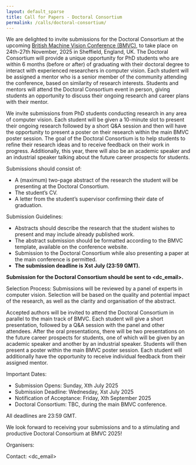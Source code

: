 ```yaml
---
layout: default_sparse
title: Call for Papers - Doctoral Consortium
permalink: /calls/doctoral-consortium/
---
```


We are delighted to invite submissions for the Doctoral Consortium at the upcoming <a href="https://bmvc2025.bmva.org">British Machine Vision Conference (BMVC)</a>, to take place on 24th-27th November, 2025 in Sheffield, England, UK. The Doctoral Consortium will provide a unique opportunity for PhD students who are within 6 months (before or after) of graduating with their doctoral degree to interact with experienced researchers in computer vision. Each student will be assigned a mentor who is a senior member of the community attending the conference, based on similarity of research interests. Students and mentors will attend the Doctoral Consortium event in person, giving students an opportunity to discuss their ongoing research and career plans with their mentor.

We invite submissions from PhD students conducting research in any area of computer vision. Each student will be given a 10-minute slot to present their ongoing research followed by a short Q&A session and then will have the opportunity to present a poster on their research within the main BMVC poster session. The goal of the Doctoral Consortium is to help students to refine their research ideas and to receive feedback on their work in progress. Additionally, this year, there will also be an academic speaker and an industrial speaker talking about the future career prospects for students.

Submissions should consist of:

- A (maximum) two-page abstract of the research the student will be presenting at the Doctoral Consortium.
- The student’s CV.
- A letter from the student’s supervisor confirming their date of graduation.

Submission Guidelines:

- Abstracts should describe the research that the student wishes to present and may include already published work.
- The abstract submission should be formatted according to the BMVC template, available on the conference website.
- Submission to the Doctoral Consortium while also presenting a paper at the main conference is permitted.
- **The submission deadline is Xst July (23:59 GMT).**

<!-- TODO: EMAIL ADDRESS -->
**Submission for the Doctoral Consortium should be sent to <dc_email>.**

Selection Process: Submissions will be reviewed by a panel of experts in computer vision. Selection will be based on the quality and potential impact of the research, as well as the clarity and organisation of the abstract.

Accepted authors will be invited to attend the Doctoral Consortium in parallel to the main track of BMVC. Each student will give a short presentation, followed by a Q&A session with the panel and other attendees. After the oral presentations, there will be two presentations on the future career prospects for students, one of which will be given by an academic speaker and another by an industrial speaker.  Students will then present a poster within the main BMVC poster session. Each student will additionally have the opportunity to receive individual feedback from their assigned mentor.

Important Dates:

- Submission Opens: Sunday, Xth July 2025
- Submission Deadline: Wednesday, Xst July 2025
- Notification of Acceptance: Friday, Xth September 2025
- Doctoral Consortium: TBC, during the main BMVC conference.

All deadlines are 23:59 GMT.

We look forward to receiving your submissions and to a stimulating and productive Doctoral Consortium at BMVC 2025!

<!-- Organisers: Richard Menzies (University of Glasgow), Changrui Chen (University of Warwick) -->
Organisers: 

<!-- TODO: EMAIL ADDRESS -->
Contact: <dc_email>
